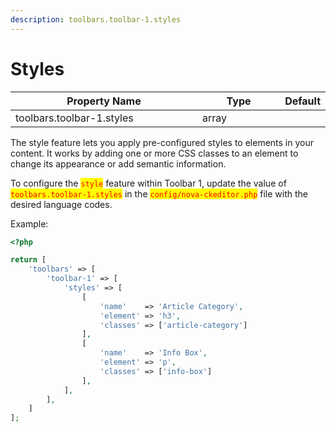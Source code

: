 ```yaml
---
description: toolbars.toolbar-1.styles
---
```


# Styles

<table><thead><tr><th width="345">Property Name</th><th width="147.33333333333331">Type</th><th>Default</th></tr></thead><tbody><tr><td>toolbars.toolbar-1.styles</td><td>array</td><td></td></tr></tbody></table>

The style feature lets you apply pre-configured styles to elements in your content. It works by adding one or more CSS classes to an element to change its appearance or add semantic information.



To configure the <mark style="color:red;">`style`</mark> feature within Toolbar 1, update the value of <mark style="color:red;">`toolbars.toolbar-1.styles`</mark> in the <mark style="color:red;">`config/nova-ckeditor.php`</mark> file with the desired language codes.

Example:

```php
<?php

return [    
    'toolbars' => [
        'toolbar-1' => [
            'styles' => [
                [
                    'name'    => 'Article Category',
                    'element' => 'h3',
                    'classes' => ['article-category']
                ],
                [
                    'name'    => 'Info Box',
                    'element' => 'p',
                    'classes' => ['info-box']
                ],
            ],
        ],
    ]
];
```
